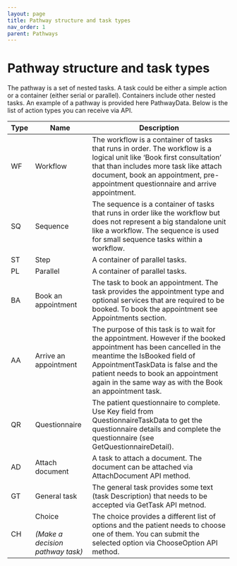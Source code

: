 ```yaml
---
layout: page
title: Pathway structure and task types
nav_order: 1
parent: Pathways
---
```


# Pathway structure and task typesThe pathway is a set of nested tasks. A task could be either a simple action or a container (either serial or parallel). Containers include other nested tasks. An example of a pathway is provided here PathwayData. Below is the list of action types you can receive via API.| **Type** | **Name** | **Description** || --- | --- | --- || WF  | Workflow | The workflow is a container of tasks that runs in order. The workflow is a logical unit like ‘Book first consultation’ that than includes more task like attach document, book an appointment, pre-appointment questionnaire and arrive appointment. || SQ  | Sequence | The sequence is a container of tasks that runs in order like the workflow but does not represent a big standalone unit like a workflow. The sequence is used for small sequence tasks within a workflow. || ST  | Step | A container of parallel tasks. || PL  | Parallel | A container of parallel tasks. || BA  | Book an appointment | The task to book an appointment. The task provides the appointment type and optional services that are required to be booked. To book the appointment see Appointments section. || AA  | Arrive an appointment | The purpose of this task is to wait for the appointment. However if the booked appointment has been cancelled in the meantime the IsBooked field of AppointmentTaskData is false and the patient needs to book an appointment again in the same way as with the Book an appointment task. || QR  | Questionnaire | The patient questionnaire to complete. Use Key field from QuestionnaireTaskData to get the questionnaire details and complete the questionnaire (see GetQuestionnaireDetail). || AD  | Attach document | A task to attach a document. The document can be attached via AttachDocument API method. || GT  | General task | The general task provides some text (task Description) that needs to be accepted via GetTask API metnod. || CH  | Choice<br><br>_(Make a decision pathway task)_ | The choice provides a different list of options and the patient needs to choose one of them. You can submit the selected option via ChooseOption API method. |